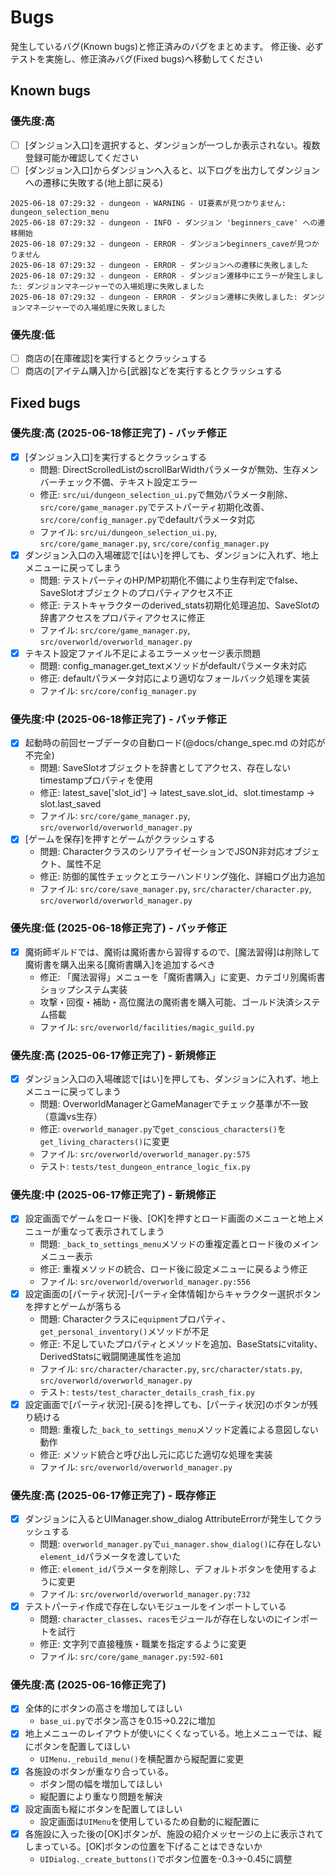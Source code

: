 # Bugs

発生しているバグ(Known bugs)と修正済みのバグをまとめます。
修正後、必ずテストを実施し、修正済みバグ(Fixed bugs)へ移動してください

## Known bugs

### 優先度:高

- [ ] [ダンジョン入口]を選択すると、ダンジョンが一つしか表示されない。複数登録可能か確認してください
- [ ] [ダンジョン入口]からダンジョンへ入ると、以下ログを出力してダンジョンへの遷移に失敗する(地上部に戻る)
```
2025-06-18 07:29:32 - dungeon - WARNING - UI要素が見つかりません: dungeon_selection_menu
2025-06-18 07:29:32 - dungeon - INFO - ダンジョン 'beginners_cave' への遷移開始
2025-06-18 07:29:32 - dungeon - ERROR - ダンジョンbeginners_caveが見つかりません
2025-06-18 07:29:32 - dungeon - ERROR - ダンジョンへの遷移に失敗しました
2025-06-18 07:29:32 - dungeon - ERROR - ダンジョン遷移中にエラーが発生しました: ダンジョンマネージャーでの入場処理に失敗しました
2025-06-18 07:29:32 - dungeon - ERROR - ダンジョン遷移に失敗しました: ダンジョンマネージャーでの入場処理に失敗しました
```

### 優先度:低

- [ ] 商店の[在庫確認]を実行するとクラッシュする
- [ ] 商店の[アイテム購入]から[武器]などを実行するとクラッシュする

## Fixed bugs

### 優先度:高 (2025-06-18修正完了) - バッチ修正

- [x] [ダンジョン入口]を実行するとクラッシュする
    - 問題: DirectScrolledListのscrollBarWidthパラメータが無効、生存メンバーチェック不備、テキスト設定エラー
    - 修正: `src/ui/dungeon_selection_ui.py`で無効パラメータ削除、`src/core/game_manager.py`でテストパーティ初期化改善、`src/core/config_manager.py`でdefaultパラメータ対応
    - ファイル: `src/ui/dungeon_selection_ui.py`, `src/core/game_manager.py`, `src/core/config_manager.py`
- [x] ダンジョン入口の入場確認で[はい]を押しても、ダンジョンに入れず、地上メニューに戻ってしまう
    - 問題: テストパーティのHP/MP初期化不備により生存判定でfalse、SaveSlotオブジェクトのプロパティアクセス不正
    - 修正: テストキャラクターのderived_stats初期化処理追加、SaveSlotの辞書アクセスをプロパティアクセスに修正
    - ファイル: `src/core/game_manager.py`, `src/overworld/overworld_manager.py`
- [x] テキスト設定ファイル不足によるエラーメッセージ表示問題
    - 問題: config_manager.get_textメソッドがdefaultパラメータ未対応
    - 修正: defaultパラメータ対応により適切なフォールバック処理を実装
    - ファイル: `src/core/config_manager.py`

### 優先度:中 (2025-06-18修正完了) - バッチ修正

- [x] 起動時の前回セーブデータの自動ロード(@docs/change_spec.md の対応が不完全)
    - 問題: SaveSlotオブジェクトを辞書としてアクセス、存在しないtimestampプロパティを使用
    - 修正: latest_save['slot_id'] → latest_save.slot_id、slot.timestamp → slot.last_saved
    - ファイル: `src/core/game_manager.py`, `src/overworld/overworld_manager.py`
- [x] [ゲームを保存]を押すとゲームがクラッシュする
    - 問題: CharacterクラスのシリアライゼーションでJSON非対応オブジェクト、属性不足
    - 修正: 防御的属性チェックとエラーハンドリング強化、詳細ログ出力追加
    - ファイル: `src/core/save_manager.py`, `src/character/character.py`, `src/overworld/overworld_manager.py`

### 優先度:低 (2025-06-18修正完了) - バッチ修正

- [x] 魔術師ギルドでは、魔術は魔術書から習得するので、[魔法習得]は削除して魔術書を購入出来る[魔術書購入]を追加するべき
    - 修正: 「魔法習得」メニューを「魔術書購入」に変更、カテゴリ別魔術書ショップシステム実装
    - 攻撃・回復・補助・高位魔法の魔術書を購入可能、ゴールド決済システム搭載
    - ファイル: `src/overworld/facilities/magic_guild.py`

### 優先度:高 (2025-06-17修正完了) - 新規修正

- [x] ダンジョン入口の入場確認で[はい]を押しても、ダンジョンに入れず、地上メニューに戻ってしまう
    - 問題: OverworldManagerとGameManagerでチェック基準が不一致（意識vs生存）
    - 修正: `overworld_manager.py`で`get_conscious_characters()`を`get_living_characters()`に変更
    - ファイル: `src/overworld/overworld_manager.py:575`
    - テスト: `tests/test_dungeon_entrance_logic_fix.py`

### 優先度:中 (2025-06-17修正完了) - 新規修正

- [x] 設定画面でゲームをロード後、[OK]を押すとロード画面のメニューと地上メニューが重なって表示されてしまう
    - 問題: `_back_to_settings_menu`メソッドの重複定義とロード後のメインメニュー表示
    - 修正: 重複メソッドの統合、ロード後に設定メニューに戻るよう修正
    - ファイル: `src/overworld/overworld_manager.py:556`
- [x] 設定画面の[パーティ状況]-[パーティ全体情報]からキャラクター選択ボタンを押すとゲームが落ちる
    - 問題: Characterクラスに`equipment`プロパティ、`get_personal_inventory()`メソッドが不足
    - 修正: 不足していたプロパティとメソッドを追加、BaseStatsにvitality、DerivedStatsに戦闘関連属性を追加
    - ファイル: `src/character/character.py`, `src/character/stats.py`, `src/overworld/overworld_manager.py`
    - テスト: `tests/test_character_details_crash_fix.py`
- [x] 設定画面で[パーティ状況]-[戻る]を押しても、[パーティ状況]のボタンが残り続ける
    - 問題: 重複した`_back_to_settings_menu`メソッド定義による意図しない動作
    - 修正: メソッド統合と呼び出し元に応じた適切な処理を実装
    - ファイル: `src/overworld/overworld_manager.py`

### 優先度:高 (2025-06-17修正完了) - 既存修正

- [x] ダンジョンに入るとUIManager.show_dialog AttributeErrorが発生してクラッシュする
    - 問題: `overworld_manager.py`で`ui_manager.show_dialog()`に存在しない`element_id`パラメータを渡していた
    - 修正: `element_id`パラメータを削除し、デフォルトボタンを使用するように変更
    - ファイル: `src/overworld/overworld_manager.py:732`
- [x] テストパーティ作成で存在しないモジュールをインポートしている
    - 問題: `character_classes`、`races`モジュールが存在しないのにインポートを試行
    - 修正: 文字列で直接種族・職業を指定するように変更
    - ファイル: `src/core/game_manager.py:592-601`

### 優先度:高 (2025-06-16修正完了)

- [x] 全体的にボタンの高さを増加してほしい
    - `base_ui.py`でボタン高さを0.15→0.22に増加
- [x] 地上メニューのレイアウトが使いにくくなっている。地上メニューでは、縦にボタンを配置してほしい
    - `UIMenu._rebuild_menu()`を横配置から縦配置に変更
- [x] 各施設のボタンが重なり合っている。
    - ボタン間の幅を増加してほしい
    - 縦配置により重なり問題を解決
- [x] 設定画面も縦にボタンを配置してほしい
    - 設定画面は`UIMenu`を使用しているため自動的に縦配置に
- [x] 各施設に入った後の[OK]ボタンが、施設の紹介メッセージの上に表示されてしまっている。[OK]ボタンの位置を下げることはできないか
    - `UIDialog._create_buttons()`でボタン位置を-0.3→-0.45に調整

